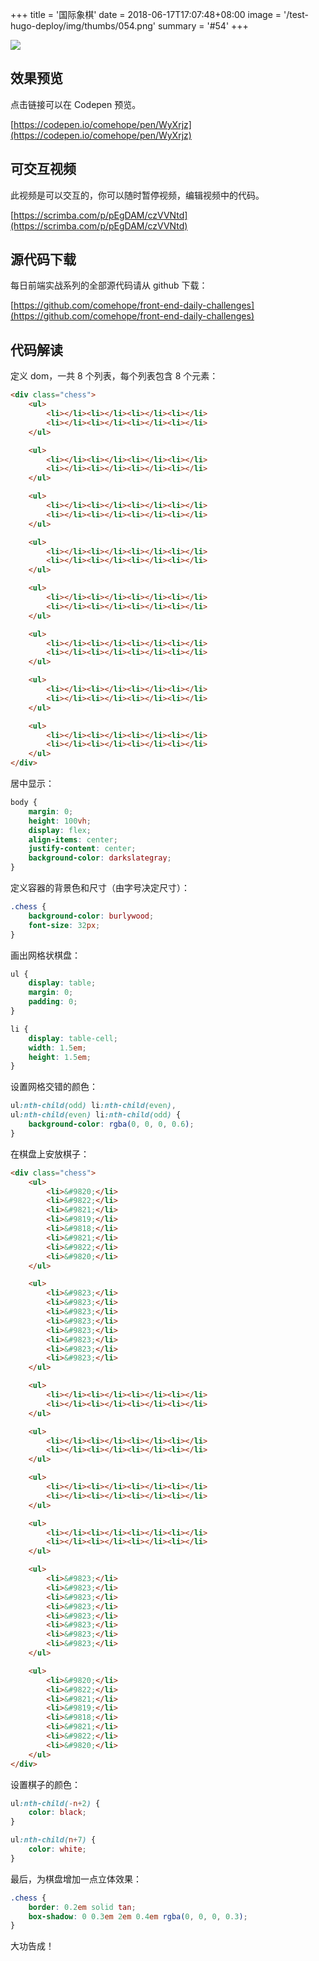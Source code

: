 +++
title = '国际象棋'
date = 2018-06-17T17:07:48+08:00
image = '/test-hugo-deploy/img/thumbs/054.png'
summary = '#54'
+++

![](./work.png)

## 效果预览

点击链接可以在 Codepen 预览。

[https://codepen.io/comehope/pen/WyXrjz](https://codepen.io/comehope/pen/WyXrjz)

## 可交互视频

此视频是可以交互的，你可以随时暂停视频，编辑视频中的代码。

[https://scrimba.com/p/pEgDAM/czVVNtd](https://scrimba.com/p/pEgDAM/czVVNtd)

## 源代码下载

每日前端实战系列的全部源代码请从 github 下载：

[https://github.com/comehope/front-end-daily-challenges](https://github.com/comehope/front-end-daily-challenges)

## 代码解读

定义 dom，一共 8 个列表，每个列表包含 8 个元素：
```html
<div class="chess">
	<ul>
		<li></li><li></li><li></li><li></li>
		<li></li><li></li><li></li><li></li>
	</ul>

	<ul>
		<li></li><li></li><li></li><li></li>
		<li></li><li></li><li></li><li></li>
	</ul>

	<ul>
		<li></li><li></li><li></li><li></li>
		<li></li><li></li><li></li><li></li>
	</ul>

	<ul>
		<li></li><li></li><li></li><li></li>
		<li></li><li></li><li></li><li></li>
	</ul>

	<ul>
		<li></li><li></li><li></li><li></li>
		<li></li><li></li><li></li><li></li>
	</ul>

	<ul>
		<li></li><li></li><li></li><li></li>
		<li></li><li></li><li></li><li></li>
	</ul>

	<ul>
		<li></li><li></li><li></li><li></li>
		<li></li><li></li><li></li><li></li>
	</ul>

	<ul>
		<li></li><li></li><li></li><li></li>
		<li></li><li></li><li></li><li></li>
	</ul>
</div>
```

居中显示：
```css
body {
	margin: 0;
	height: 100vh;
	display: flex;
	align-items: center;
	justify-content: center;
	background-color: darkslategray;
}
```

定义容器的背景色和尺寸（由字号决定尺寸）：
```css
.chess {
	background-color: burlywood;
	font-size: 32px;
}
```

画出网格状棋盘：
```css
ul {
	display: table;
	margin: 0;
	padding: 0;
}

li {
	display: table-cell;
	width: 1.5em;
	height: 1.5em;
}
```

设置网格交错的颜色：
```css
ul:nth-child(odd) li:nth-child(even),
ul:nth-child(even) li:nth-child(odd) {
	background-color: rgba(0, 0, 0, 0.6);
}
```

在棋盘上安放棋子：
```html
<div class="chess">
	<ul>
		<li>&#9820;</li>
		<li>&#9822;</li>
		<li>&#9821;</li>
		<li>&#9819;</li>
		<li>&#9818;</li>
		<li>&#9821;</li>
		<li>&#9822;</li>
		<li>&#9820;</li>
	</ul>

	<ul>
		<li>&#9823;</li>
		<li>&#9823;</li>
		<li>&#9823;</li>
		<li>&#9823;</li>
		<li>&#9823;</li>
		<li>&#9823;</li>
		<li>&#9823;</li>
		<li>&#9823;</li>
	</ul>

	<ul>
		<li></li><li></li><li></li><li></li>
		<li></li><li></li><li></li><li></li>
	</ul>

	<ul>
		<li></li><li></li><li></li><li></li>
		<li></li><li></li><li></li><li></li>
	</ul>

	<ul>
		<li></li><li></li><li></li><li></li>
		<li></li><li></li><li></li><li></li>
	</ul>

	<ul>
		<li></li><li></li><li></li><li></li>
		<li></li><li></li><li></li><li></li>
	</ul>

	<ul>
		<li>&#9823;</li>
		<li>&#9823;</li>
		<li>&#9823;</li>
		<li>&#9823;</li>
		<li>&#9823;</li>
		<li>&#9823;</li>
		<li>&#9823;</li>
		<li>&#9823;</li>
	</ul>

	<ul>
		<li>&#9820;</li>
		<li>&#9822;</li>
		<li>&#9821;</li>
		<li>&#9819;</li>
		<li>&#9818;</li>
		<li>&#9821;</li>
		<li>&#9822;</li>
		<li>&#9820;</li>
	</ul>
</div>
```

设置棋子的颜色：
```css
ul:nth-child(-n+2) {
	color: black;
}

ul:nth-child(n+7) {
	color: white;
}
```

最后，为棋盘增加一点立体效果：
```css
.chess {
	border: 0.2em solid tan;
	box-shadow: 0 0.3em 2em 0.4em rgba(0, 0, 0, 0.3);
}
```

大功告成！
